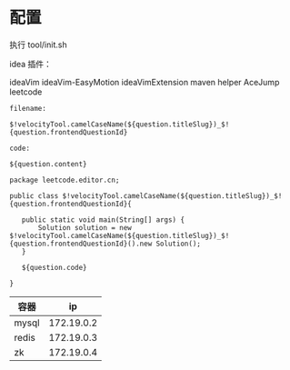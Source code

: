 # 配置

执行 tool/init.sh	

idea 插件：

ideaVim 
ideaVim-EasyMotion
ideaVimExtension
maven helper
AceJump
leetcode

```
filename:

$!velocityTool.camelCaseName(${question.titleSlug})_$!{question.frontendQuestionId}

code:

${question.content}
  
package leetcode.editor.cn;

public class $!velocityTool.camelCaseName(${question.titleSlug})_$!{question.frontendQuestionId}{

   public static void main(String[] args) {
       Solution solution = new $!velocityTool.camelCaseName(${question.titleSlug})_$!{question.frontendQuestionId}().new Solution();
   }
   
   ${question.code}
   
}

```

|容器|ip|
|---|---|
|mysql| 172.19.0.2|
|redis| 172.19.0.3|
|zk| 172.19.0.4|

